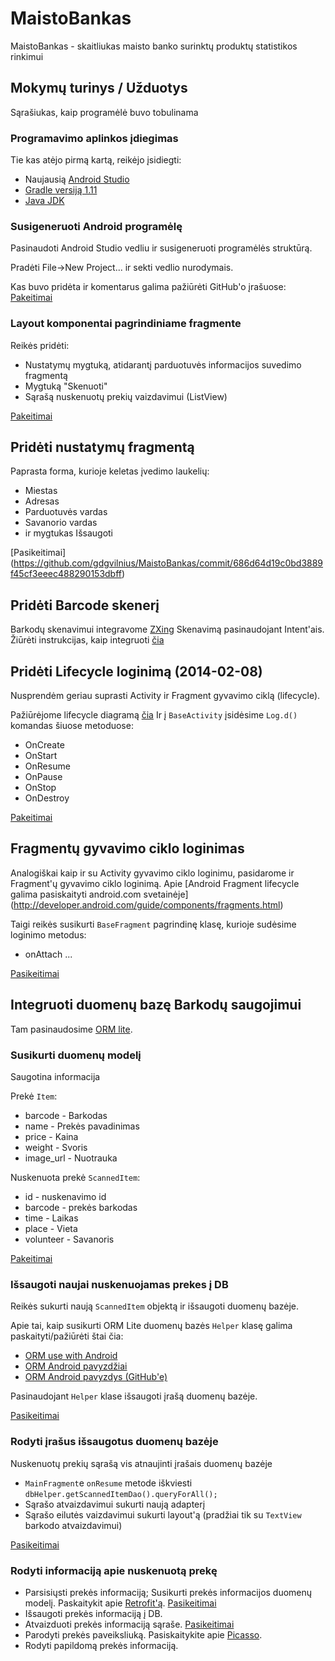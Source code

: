 MaistoBankas
============

MaistoBankas - skaitliukas maisto banko surinktų produktų statistikos rinkimui

## Mokymų turinys / Užduotys

Sąrašiukas, kaip programėlė buvo tobulinama
### Programavimo aplinkos įdiegimas

Tie kas atėjo pirmą kartą, reikėjo įsidiegti:

* Naujausią [Android Studio](http://developer.android.com/sdk/installing/studio.html)
* [Gradle versiją 1.11](http://services.gradle.org/distributions/gradle-1.11-all.zip)
* [Java JDK](http://www.oracle.com/technetwork/java/javase/downloads/jdk7-downloads-1880260.html)

### Susigeneruoti Android programėlę

 Pasinaudoti Android Studio vedliu ir susigeneruoti programėlės struktūrą.

 Pradėti File->New Project... ir sekti vedlio nurodymais.

Kas buvo pridėta ir komentarus galima pažiūrėti GitHub'o įrašuose:
[Pakeitimai](https://github.com/gdgvilnius/MaistoBankas/commit/fe1fe22e80ac50ddc991299c85b8f1f7313570f8)

### Layout komponentai pagrindiniame fragmente

Reikės pridėti:

- Nustatymų mygtuką, atidarantį parduotuvės informacijos suvedimo fragmentą
- Mygtuką "Skenuoti"
- Sąrašą nuskenuotų prekių vaizdavimui (ListView)

[Pakeitimai](https://github.com/gdgvilnius/MaistoBankas/commit/baa82d612e2f96e5e734829597f28922f93c2b88)

## Pridėti nustatymų fragmentą

Paprasta forma, kurioje keletas įvedimo laukelių:

* Miestas
* Adresas
* Parduotuvės vardas
* Savanorio vardas
* ir mygtukas Išsaugoti

[Pasikeitimai]
(https://github.com/gdgvilnius/MaistoBankas/commit/686d64d19c0bd3889f45cf3eeec488290153dbff)

## Pridėti Barcode skenerį

Barkodų skenavimui integravome [ZXing](https://github.com/zxing/zxing)
Skenavimą pasinaudojant Intent'ais.
Žiūrėti instrukcijas, kaip integruoti [čia](https://github.com/zxing/zxing/wiki/Scanning-Via-Intent)

## Pridėti Lifecycle loginimą (2014-02-08)
 Nusprendėm geriau suprasti Activity ir Fragment gyvavimo ciklą (lifecycle).

 Pažiūrėjome lifecycle diagramą [čia](http://developer.android.com/training/basics/activity-lifecycle/starting.html)
 Ir į `BaseActivity` įsidėsime `Log.d()` komandas šiuose metoduose:
 * OnCreate
 * OnStart
 * OnResume
 * OnPause
 * OnStop
 * OnDestroy

 [Pakeitimai](https://github.com/gdgvilnius/MaistoBankas/commit/8a58e205d20fd3556cad6e6f3032397069718879)

 ## Fragmentų gyvavimo ciklo loginimas
 Analogiškai kaip ir su Activity gyvavimo ciklo loginimu,
 pasidarome ir Fragment'ų gyvavimo ciklo loginimą.
 Apie [Android Fragment lifecycle galima pasiskaityti android.com svetainėje]
  (http://developer.android.com/guide/components/fragments.html)

Taigi reikės susikurti `BaseFragment` pagrindinę klasę,
kurioje sudėsime loginimo metodus:
* onAttach
...

[Pasikeitimai](https://github.com/gdgvilnius/MaistoBankas/commit/c6e9e5c208491567eb4879c13d7af52035a81498)

## Integruoti duomenų bazę Barkodų saugojimui
Tam pasinaudosime [ORM lite](http://ormlite.com/sqlite_java_android_orm.shtml).

### Susikurti duomenų modelį

Saugotina informacija

Prekė `Item`:

* barcode - Barkodas
* name - Prekės pavadinimas
* price - Kaina
* weight - Svoris
* image_url - Nuotrauka

Nuskenuota prekė `ScannedItem`:

* id - nuskenavimo id
* barcode - prekės barkodas
* time - Laikas
* place - Vieta
* volunteer - Savanoris

[Pakeitimai](https://github.com/gdgvilnius/MaistoBankas/commit/a3d19b796b8731e38383bde4b664b38107565d5e)

### Išsaugoti naujai nuskenuojamas prekes į DB

Reikės sukurti naują `ScannedItem` objektą ir išsaugoti duomenų bazėje.

Apie tai, kaip susikurti ORM Lite duomenų bazės `Helper` klasę
galima paskaityti/pažiūrėti štai čia:
* [ORM use with Android](http://ormlite.com/javadoc/ormlite-core/doc-files/ormlite_4.html#Use-With-Android)
* [ORM Android pavyzdžiai](http://ormlite.com/android/examples/)
* [ORM Android pavyzdys (GitHub'e)](https://github.com/j256/ormlite-examples/blob/master/android/HelloAndroid/src/com/example/helloandroid/DatabaseHelper.java)

Pasinaudojant `Helper` klase išsaugoti įrašą duomenų bazėje.

[Pasikeitimai](https://github.com/gdgvilnius/MaistoBankas/commit/e8f589d7b588ebb9ab201e62cf5c1d74cddbd89a)

### Rodyti įrašus išsaugotus duomenų bazėje
Nuskenuotų prekių sąrašą vis atnaujinti įrašais duomenų bazėje

* `MainFragment`e `onResume` metode iškviesti `dbHelper.getScannedItemDao().queryForAll();`
* Sąrašo atvaizdavimui sukurti naują adapterį
* Sąrašo eilutės vaizdavimui sukurti layout'ą (pradžiai tik su `TextView` barkodo atvaizdavimui)

[Pasikeitimai](https://github.com/gdgvilnius/MaistoBankas/commit/)

### Rodyti informaciją apie nuskenuotą prekę

* Parsisiųsti prekės informaciją; Susikurti prekės informacijos duomenų modelį. Paskaitykit apie [Retrofit'ą](http://square.github.io/retrofit/). [Pasikeitimai](https://github.com/gdgvilnius/MaistoBankas/commit/9bda4b66796b0bc1d92b2551444c2445f0e18123)
* Išsaugoti prekės informaciją į DB.
* Atvaizduoti prekės informaciją sąraše. [Pasikeitimai](https://github.com/gdgvilnius/MaistoBankas/commit/6d6b171d3642c0aeb5e6c9ecc5a5b81b1bfa146b)
* Parodyti prekės paveiksliuką. Pasiskaitykite apie [Picasso](http://square.github.io/picasso/).
* Rodyti papildomą prekės informaciją.
